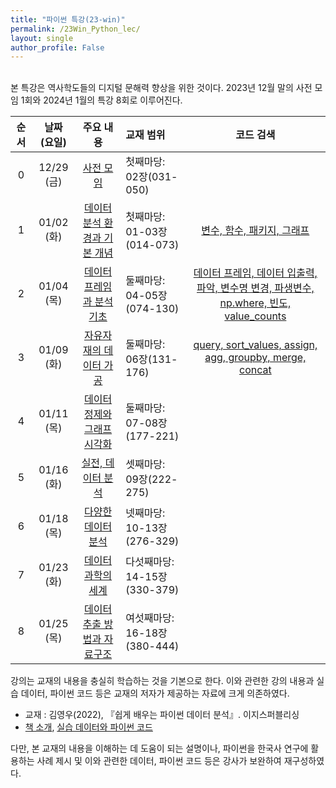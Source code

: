 ```yaml
---
title: "파이썬 특강(23-win)"
permalink: /23Win_Python_lec/
layout: single
author_profile: False
---
```


<br>
본 특강은 역사학도들의 디지털 문해력 향상을 위한 것이다.  2023년 12월 말의 사전 모임 1회와 2024년 1월의 특강 8회로 이루어진다. 

| 순서 | 날짜 (요일) |주요 내용|교재 범위|코드 검색|
|:---:|:--------:|:------:|:-------|:-------:|
| 0 | 12/29 (금) | [사전 모임](http://hursoo.github.io/23win_pylec_00_pre-meeting/) | 첫째마당: 02장(031-050)||
| 1 | 01/02 (화) | [데이터 분석 환경과 기본 개념](http://hursoo.github.io/23win_pylec_01_basic/) | 첫째마당: 01-03장(014-073)|[변수, 함수, 패키지, 그래프](https://hursoo.github.io/2023win_python_lec_01_full-input/)|
| 2 | 01/04 (목) | [데이터 프레임과 분석 기초](http://hursoo.github.io/23win_pylec_02_df/) | 둘째마당: 04-05장(074-130)|[데이터 프레임, 데이터 입출력, 파악, 변수명 변경, 파생변수, np.where, 빈도, value_counts](https://hursoo.github.io/2023win_python_lec_02_full-input/)|
| 3 | 01/09 (화) | [자유자재의 데이터 가공](http://hursoo.github.io/23win_pylec_03_process/) | 둘째마당: 06장(131-176)|[query, sort_values, assign, agg, groupby, merge, concat](https://hursoo.github.io/2023win_python_lec_03_full-input/)|
| 4 | 01/11 (목) | [데이터 정제와 그래프 시각화](http://hursoo.github.io/) | 둘째마당: 07-08장(177-221)||
| 5 | 01/16 (화) | [실전, 데이터 분석](http://hursoo.github.io/) | 셋째마당: 09장(222-275)||
| 6 | 01/18 (목) | [다양한 데이터 분석](http://hursoo.github.io/) | 넷째마당: 10-13장(276-329)||
| 7 | 01/23 (화) | [데이터 과학의 세계](http://hursoo.github.io/) | 다섯째마당: 14-15장(330-379)||
| 8 | 01/25 (목) | [데이터 추출 방법과 자료구조](http://hursoo.github.io/) | 여섯째마당: 16-18장(380-444)||

강의는 교재의 내용을 충실히 학습하는 것을 기본으로 한다. 이와 관련한 강의 내용과 실습 데이터, 파이썬 코드 등은 교재의 저자가 제공하는 자료에 크게 의존하였다. 

- 교재 : 김영우(2022), 『쉽게 배우는 파이썬 데이터 분석』. 이지스퍼블리싱
- [책 소개](http://www.easyspub.co.kr/20_Menu/BookView/515/PUB#tab04), [실습 데이터와 파이썬 코드](https://github.com/youngwoos/Doit_Python)

다만, 본 교재의 내용을 이해하는 데 도움이 되는 설명이나, 파이썬을 한국사 연구에 활용하는 사례 제시 및 이와 관련한 데이터, 파이썬 코드 등은 강사가 보완하여 재구성하였다. 

